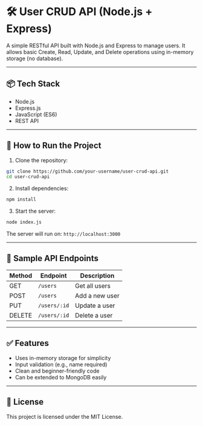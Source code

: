 # 🛠️ User CRUD API (Node.js + Express)

A simple RESTful API built with Node.js and Express to manage users. It allows basic Create, Read, Update, and Delete operations using in-memory storage (no database).

---

## 📦 Tech Stack
- Node.js
- Express.js
- JavaScript (ES6)
- REST API

---

## 🚀 How to Run the Project

1. Clone the repository:
```bash
git clone https://github.com/your-username/user-crud-api.git
cd user-crud-api
```

2. Install dependencies:
```bash
npm install
```

3. Start the server:
```bash
node index.js
```

The server will run on: `http://localhost:3000`

---

## 🧪 Sample API Endpoints

| Method | Endpoint         | Description       |
|--------|------------------|-------------------|
| GET    | `/users`         | Get all users     |
| POST   | `/users`         | Add a new user    |
| PUT    | `/users/:id`     | Update a user     |
| DELETE | `/users/:id`     | Delete a user     |

---

## ✅ Features

- Uses in-memory storage for simplicity
- Input validation (e.g., name required)
- Clean and beginner-friendly code
- Can be extended to MongoDB easily

---

## 📄 License

This project is licensed under the MIT License.
